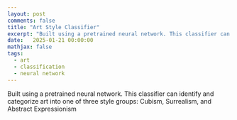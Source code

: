 ```yaml
---
layout: post
comments: false
title: "Art Style Classifier"
excerpt: "Built using a pretrained neural network. This classifier can identify and categorize art into one of three style groups: Cubism, Surrealism, and Abstract Expressionism."
date:   2025-01-21 00:00:00
mathjax: false
tags: 
  - art
  - classification
  - neural network
---
```


Built using a pretrained neural network. This classifier can identify and categorize art into one of three style groups: Cubism, Surrealism, and Abstract Expressionism